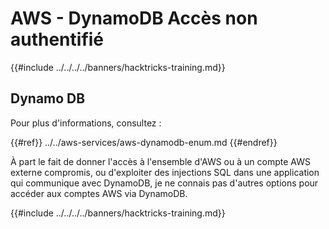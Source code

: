 # AWS - DynamoDB Accès non authentifié

{{#include ../../../../banners/hacktricks-training.md}}

## Dynamo DB

Pour plus d'informations, consultez :

{{#ref}}
../../aws-services/aws-dynamodb-enum.md
{{#endref}}

À part le fait de donner l'accès à l'ensemble d'AWS ou à un compte AWS externe compromis, ou d'exploiter des injections SQL dans une application qui communique avec DynamoDB, je ne connais pas d'autres options pour accéder aux comptes AWS via DynamoDB.

{{#include ../../../../banners/hacktricks-training.md}}
